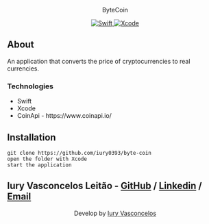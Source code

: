<p align="center">ByteCoin</p>
<p align="center">
  <a href="https://developer.apple.com/swift/">
    <img src="https://img.shields.io/badge/Swift-5.6-orange?style=plastic&logo=Swift" alt="Swift" />
  </a>
  <a href="https://developer.apple.com/xcode/">
    <img src="https://img.shields.io/badge/Xcode-13.4.1-blue?style=plastic&logo=Xcode" alt="Xcode" />
  </a>
</p>

## About

An application that converts the price of cryptocurrencies to real currencies.

### Technologies

<ul>
    <li>Swift</li>
    <li>Xcode</li>
    <li>CoinApi - https://www.coinapi.io/</li>
</ul>

## Installation

```git
git clone https://github.com/iury0393/byte-coin
open the folder with Xcode
start the application
```

## Iury Vasconcelos Leitão - [GitHub](https://github.com/iury0393) / [Linkedin](https://www.linkedin.com/in/iury-vasconcelos-dev/) / [Email](mailto:iury0393@gmail.com)

<p align="center">Develop by <a href="https://github.com/iury0393">Iury Vasconcelos</a></p>